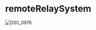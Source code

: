 # remoteRelaySystem
![DSC_0976](https://user-images.githubusercontent.com/117228370/230681770-b412b754-660b-4da5-a9c2-47ee3366559b.JPG)
